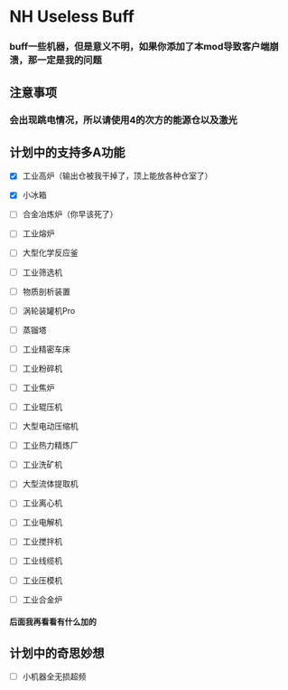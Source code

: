 # NH Useless Buff

### buff一些机器，但是意义不明，如果你添加了本mod导致客户端崩溃，那一定是我的问题

## 注意事项

### 会出现跳电情况，所以请使用4的次方的能源仓以及激光


## 计划中的支持多A功能
- [X] 工业高炉（输出仓被我干掉了，顶上能放各种仓室了）
- [X] 小冰箱
- [ ] 合金冶炼炉（你早该死了）
- [ ] 工业熔炉
- [ ] 大型化学反应釜
- [ ] 工业筛选机
- [ ] 物质剖析装置
- [ ] 涡轮装罐机Pro
- [ ] 蒸镏塔
- [ ] 工业精密车床
- [ ] 工业粉碎机
- [ ] 工业焦炉
- [ ] 工业辊压机
- [ ] 大型电动压缩机
- [ ] 工业热力精炼厂
- [ ] 工业洗矿机
- [ ] 大型流体提取机
- [ ] 工业离心机
- [ ] 工业电解机
- [ ] 工业搅拌机
- [ ] 工业线缆机
- [ ] 工业压模机
- [ ] 工业合金炉


#### 后面我再看看有什么加的

## 计划中的奇思妙想
- [ ] 小机器全无损超频
